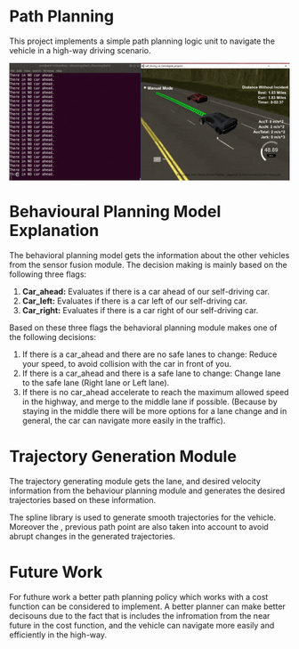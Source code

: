 # Path Planning

This project implements a simple path planning logic unit to navigate the vehicle in a high-way driving scenario.

<img src = "Path_Planning.gif" align="center" width = "600" hight = "600">

# Behavioural Planning Model Explanation
The behavioral planning model gets the information about the other vehicles from the sensor fusion module. The decision making is mainly based on the following three flags:

1) **Car_ahead:** Evaluates if there is a car ahead of our self-driving car.
2) **Car_left:** Evaluates if there is a car left of our self-driving car.
3) **Car_right:** Evaluates if there is a car right of our self-driving car.

Based on these three flags the behavioral planning module makes one of the following decisions:

1) If there is a car_ahead and there are no safe lanes to change: Reduce your speed, to avoid collision with the car in front of you.
2) If there is a car_ahead and there is a safe lane to change: Change lane to the safe lane (Right lane or Left lane).
3) If there is no car_ahead accelerate to reach the maximum allowed speed in the highway, and merge to the middle lane if possible. (Because by staying in the middle there will be more options for a lane change and in general, the car can navigate more easily in the traffic).

# Trajectory Generation Module

The trajectory generating module gets the lane, and desired velocity information from the behaviour planning module and generates the desired trajectories based on these information.

The spline library is used to generate smooth trajectories for the vehicle.
Moreover the , previous path point are also taken into account to avoid abrupt changes in the generated trajectories.


# Future Work
For futhure work a better path planning policy which works with a cost function can be considered to implement. A better planner can make better decisouns due to the fact that is includes the infromation from the near future in the cost function, and the vehicle can navigate more easily and efficiently in the high-way.
